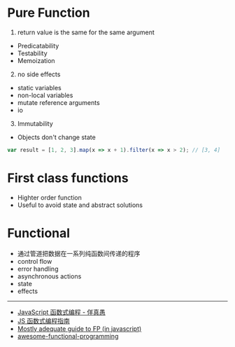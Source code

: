 # Pure Function

1. return value is the same for the same argument

-   Predicatability
-   Testability
-   Memoization

2. no side effects

-   static variables
-   non-local variables
-   mutate reference arguments
-   io

3. Immutability

-   Objects don't change state

```javascript
var result = [1, 2, 3].map(x => x + 1).filter(x => x > 2); // [3, 4]
```

# First class functions

-   Highter order function
-   Useful to avoid state and abstract solutions

# Functional

-   通过管道把数据在一系列纯函数间传递的程序
-   control flow
-   error handling
-   asynchronous actions
-   state
-   effects

---

-   [JavaScript 函数式编程 - 佯真愚](https://juejin.im/post/5b7014d5518825612d6441f8)
-   [JS 函数式编程指南](https://llh911001.gitbooks.io/mostly-adequate-guide-chinese/content/)
-   [Mostly adequate guide to FP (in javascript)](https://github.com/MostlyAdequate/mostly-adequate-guide)
-   [awesome-functional-programming](https://github.com/xgrommx/awesome-functional-programming)
